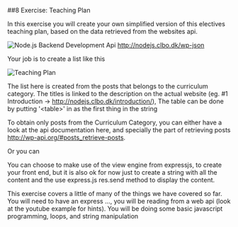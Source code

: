 #\#8 Exercise: Teaching Plan

In this exercise you will create your own simplified version of this electives teaching plan, based on the data retrieved from the websites api.

![Node.js Backend Development Api](https://raw.githubusercontent.com/keanodejs/08_Exercise_Teaching_Plan/master/img/Screen%20Shot%202015-10-17%20at%2018.46.53.png)
http://nodejs.clbo.dk/wp-json

Your job is to create a list like this

![Teaching Plan](https://raw.githubusercontent.com/keanodejs/08_Exercise_Teaching_Plan/master/img/Screen%20Shot%202015-10-18%20at%2000.30.27.png)

The list here is created from the posts that belongs to the curriculum category. The titles is linked to the description on the actual website (eg. #1 Introduction -> http://nodejs.clbo.dk/introduction/), The table can be done by putting '\<table\>' in as the first thing in the string

To obtain only posts from the Curriculum Category, you can either have a look at the api documentation here, and specially the part of retrieving posts http://wp-api.org/#posts_retrieve-posts.

Or you can 

You can choose to make use of the view engine from expressjs, to create your front end, but it is also ok for now just to create a string with all the content and the use express.js res.send method to display the content.


This exercise covers a little of many of the things we have covered so far.
You will need to have an express …, you will be reading from a web api (look at the youtube example for hints). You will be doing some basic javascript programming, loops, and string manipulation



